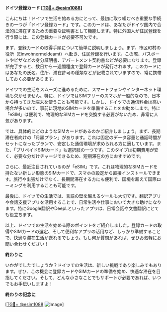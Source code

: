 **ドイツ登録カード [[TG💪+ @esim1088](https://t.me/s/esim1088)]**

こんにちは！ドイツで生活を始める方にとって、最初に取り組むべき重要な手続きの一つが「ドイツ登録カード」です。このカードは、あなたがドイツ国内で合法的に滞在するための重要な証明書として機能します。特に外国人が住民登録を行う際には、この登録カードが必要不可欠です。

まず、登録カードの取得手順について簡単に説明しましょう。まず、市区町村の役所（Einwohnermeldeamt）へ赴き、住民登録を行います。この際、パスポートやビザなどの身分証明書、アパートメント契約書などが必要になります。登録が完了すると、数日から一週間程度で登録カードが発行されます。このカードにはあなたの氏名、住所、滞在許可の種類などが記載されていますので、常に携帯しておく必要があります。

ドイツでの生活をスムーズに進めるために、スマートフォンやインターネット環境も欠かせません。特に、ドイツではSIMフリーのスマホが一般的なので、日本から持ってきた端末を使うことも可能です。しかし、ドイツでの通信料金は高い場合が多いので、事前に現地のSIMカードを準備することをお勧めします。特に「eSIM」は便利で、物理的なSIMカードを交換する必要がないため、非常に人気があります。

では、具体的にどのようなSIMカードがあるのかご紹介しましょう。まず、長期滞在者向けの「月額プラン」があります。これは固定のデータ容量と通話時間がセットになったプランで、安定した通信環境が求められる方に適しています。また、「プリペイドSIMカード」も選択肢の一つです。このタイプは初期費用が安く、必要な分だけチャージできるため、短期滞在の方におすすめです。

さらに、最近注目されているのが「eSIM」です。これは物理的なSIMカードを持たない新しい形態のSIMカードで、スマホの設定から直接インストールできます。旅行や出張だけでなく、長期間滞在する方にも便利で、国境を超えて国際ローミングを利用することも可能です。

最後に、ドイツでの生活では、言語の壁を越えるツールも大切です。翻訳アプリや会話支援アプリを活用することで、日常生活や仕事において大きな助けになります。特にGoogle翻訳やDeepLといったアプリは、日常会話や文書翻訳にとても役立ちます。

以上、ドイツでの生活を始める際のポイントをご紹介しました。登録カードの取得やSIMカードの選定、そして便利なアプリの活用など、しっかり準備することで、快適な滞在生活が送れるでしょう。もし何か質問があれば、ぜひお気軽にお問い合わせください！

**終わりに**

いかがでしたでしょうか？ドイツでの生活は、新しい挑戦であり楽しみでもあります。ぜひ、この機会に登録カードやSIMカードの準備を始め、快適な滞在を目指してください。そして、どんな小さなことでもサポートが必要であれば、いつでもお手伝いしますよ！

**終わりの記念に**

[[TG💪+ @esim1088](https://t.me/s/esim1088) ![Image](https://i.postimg.cc/Y0z9fWf4/image.png)]